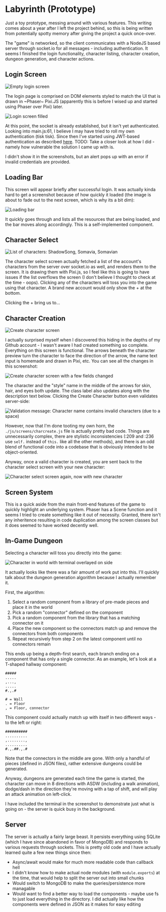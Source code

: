 # Labyrinth (Prototype)
Just a toy prototype, messing around with various features. This writing comes about a year after I left the project behind, so this is being written from potentially spotty memory after giving the project a quick once-over.

The "game" is networked, so the client communicates with a NodeJS based server through socket.io for all messages - including authentication. It seems I finished the login functionality, character listing, character creation, dungeon generation, and character actions.

## Login Screen
![Empty login screen](/../screenshots/login_screen.png?raw=true)

The login page is comprised on DOM elements styled to match the UI that is drawn in ~Phaser~ Pixi.JS (apparently this is before I wised up and started using Phaser over Pixi) later.

![Login screen filled](/../screenshots/login_screen_filled.png?raw=true)

At this point, the socket is already established, but it isn't yet authenticated. Looking into main.js:61, I believe I may have tried to roll my own authentication (tisk tisk). Since then I've started using JWT-based authentication as described [here](https://auth0.com/blog/auth-with-socket-io/). TODO: Take a closer look at how I did - namely how vulnerable the solution I came up with is.

I didn't show it in the screenshots, but an alert pops up with an error if invalid credentials are provided.

## Loading Bar
This screen will appear briefly after successful login. It was actually kinda hard to get a screenshot because of how quickly it loaded (the image is about to fade out to the next screen, which is why its a bit dim):

![Loading bar](/../screenshots/loading_screen.png)

It quickly goes through and lists all the resources that are being loaded, and the bar moves along accordingly. This is a self-implemented component.

## Character Select
![List of characters: ShadowSong, Somavia, Somavian](/../screenshots/character_select.png)

The character select screen actually fetched a list of the account's characters from the server over socket.io as well, and renders them to the screen. It is drawing them with Pixi.js, so I feel like this is going to have issues if the list overflows the screen (I don't believe I thought to check at the time - oops). Clicking any of the characters will toss you into the game using that character. A brand new account would only show the + at the bottom.

Clicking the + bring us to...

## Character Creation
![Create character screen](/../screenshots/create_character.png)

I actually surprised myself when I discovered this hiding in the depths of my Github account - I wasn't aware I had created something so complete. Everything on this screen is functional. The arrows beneath the character preview turn the character to face the direction of the arrow, the name text input is homemade and drawn in Pixi, etc. You can see all the changes in this screenshot:

![Create character screen with a few fields changed](/../screenshots/create_character_filled.png)

The character and the "style" name in the middle of the arrows for skin, hair, and eyes both update. The class label also updates along with the description text below. Clicking the Create Character button even validates server-side:

![Validation message: Character name contains invalid characters (due to a space)](/../screenshots/create_character_validation.png)

However, now that I'm done tooting my own horn, the `./js/screens/charcreate.js` file is actually pretty bad code. Things are unnecessarily complex, there are stylistic inconsistencies (:209 and :236 use `self.` instead of `this.` like all the other methods), and there is an odd blend of functional code into a codebase that is obviously intended to be object-oriented.

Anyway, once a valid character is created, you are sent back to the character select screen with your new character:

![Character select screen again, now with new character](/../screenshots/character_select_new.png)

## Screen System
This is a quick aside from the main front-end features of the game to quickly highlight an underlying system. Phaser has a Scene function and it seems I tried to create something like it out of necessity. Granted, there isn't any inheritence resulting in code duplication among the screen classes but it does seemed to have worked decently well.

## In-Game Dungeon
Selecting a character will toss you directly into the game:

![Character in world with terminal overlayed on side](/../screenshots/generate_dungeon.png)

It actually looks like there was a fair amount of work put into this. I'll quickly talk about the dungeon generation algorithm because I actually remember it.

First, the algorithm:
1. Select a random component from a library of pre-made pieces and place it in the world
2. Pick a random "connector" defined on the component
3. Pick a random component from the library that has a matching connector on it
4. Place the new component so the connectors match up and remove the connectors from both components
5. Repeat recursively from step 2 on the latest component until no connectors remain

This ends up being a depth-first search, each branch ending on a component that has only a single connector. As an example, let's look at a T-shaped hallway component:

```
#####
.....
,...,
.....
#.,.#

# = Wall
. = Floor
, = Floor, connector
```

This component could actually match up with itself in two different ways - to the left or right:

```
##########
..........
,........,
..........
#.,.##.,.#
```

Note that the connectors in the middle are gone. With only a handful of pieces (defined in JSON files), rather extensive dungeons could be generated.

Anyway, dungeons are generated each time the game is started, the character can move in 8 directions with ASDW (including a walk animation), dodge/dash in the direction they're moving with a tap of shift, and will play an attack animation on left-click.

I have included the terminal in the screenshot to demonstrate just what is going on - the server is quick busy in the background.

## Server
The server is actually a fairly large beast. It persists everything using SQLite (which I have since abandoned in favor of MongoDB) and responds to various requests through sockets. This is pretty old code and I have actually learned quite a few new things since then:
- Async/await would make for much more readable code than callback hell
- I didn't know how to make actual node modules (with `module.exports`) at the time, that would help to split the server out into small chunks
- Would switch to MongoDB to make the queries/persistence more managable
- Would want to find a better way to load the components - maybe use fs to just load everything in the directory. I did actually like how the components were defined in JSON as it makes for easy editing
